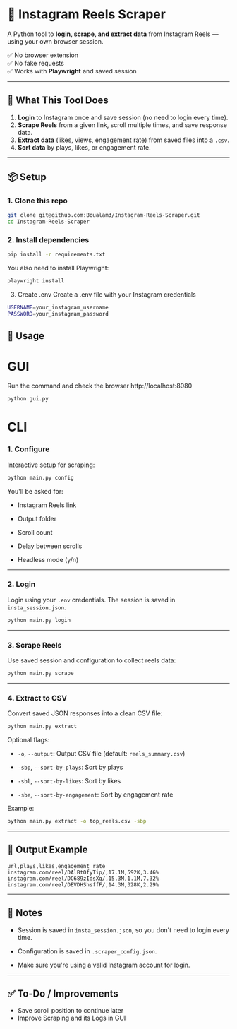 # 📸 Instagram Reels Scraper

A Python tool to **login, scrape, and extract data** from Instagram Reels — using your own browser session.

✅ No browser extension  
✅ No fake requests  
✅ Works with **Playwright** and saved session

---

## 🚀 What This Tool Does

1. **Login** to Instagram once and save session (no need to login every time).
2. **Scrape Reels** from a given link, scroll multiple times, and save response data.
3. **Extract data** (likes, views, engagement rate) from saved files into a `.csv`.
4. **Sort data** by plays, likes, or engagement rate.

---

## 📦 Setup

### 1. Clone this repo

```bash
git clone git@github.com:Boualam3/Instagram-Reels-Scraper.git
cd Instagram-Reels-Scraper
```

### 2. Install dependencies

```bash
pip install -r requirements.txt
```
You also need to install Playwright:

```bash
playwright install
```

3. Create .env
Create a .env file with your Instagram credentials

```bash
USERNAME=your_instagram_username
PASSWORD=your_instagram_password
```

## 🚀 Usage 
# GUI
Run the command and check the browser http://localhost:8080 

```bash
python gui.py
``` 

# CLI 

### 1. Configure

Interactive setup for scraping:

```bash
python main.py config
``` 

You'll be asked for:

-   Instagram Reels link
    
-   Output folder
    
-   Scroll count
    
-   Delay between scrolls
    
-   Headless mode (y/n)
    

----------

### 2. Login

Login using your `.env` credentials. The session is saved in `insta_session.json`.

```bash
python main.py login
```

----------

### 3. Scrape Reels

Use saved session and configuration to collect reels data:

```bash
python main.py scrape
```

----------

### 4. Extract to CSV

Convert saved JSON responses into a clean CSV file:

```bash
python main.py extract
```

Optional flags:

-   `-o`, `--output`: Output CSV file (default: `reels_summary.csv`)
    
-   `-sbp`, `--sort-by-plays`: Sort by plays
    
-   `-sbl`, `--sort-by-likes`: Sort by likes
    
-   `-sbe`, `--sort-by-engagement`: Sort by engagement rate
    

Example:

```bash
python main.py extract -o top_reels.csv -sbp
```

----------

## 📁 Output Example
```csv
url,plays,likes,engagement_rate
instagram.com/reel/DAlBtOfyTip/,17.1M,592K,3.46%
instagram.com/reel/DC689zIdsXq/,15.3M,1.1M,7.32%
instagram.com/reel/DEVDHShsffF/,14.3M,328K,2.29%
``` 

----------

## 🔐 Notes

-   Session is saved in `insta_session.json`, so you don't need to login every time.
    
-   Configuration is saved in `.scraper_config.json`.
    
-   Make sure you're using a valid Instagram account for login.
    

----------

## ✅ To-Do / Improvements

-   Save scroll position to continue later
-   Improve Scraping and its Logs in GUI 
